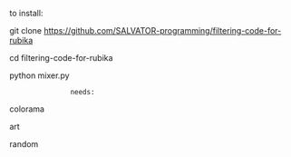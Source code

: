 to install:

git clone https://github.com/SALVATOR-programming/filtering-code-for-rubika


cd filtering-code-for-rubika


python mixer.py



                   needs:

colorama

art

random
